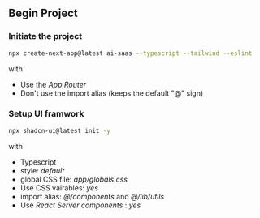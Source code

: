 ## Begin Project

### Initiate the project

```sh
npx create-next-app@latest ai-saas --typescript --tailwind --eslint
```

with
- Use the *App Router*
- Don't use the import alias (keeps the default "@" sign)

### Setup UI framwork

```sh
npx shadcn-ui@latest init -y
```
with
- Typescript
- style: *default*
- global CSS file: *app/globals.css*
- Use CSS vairables: *yes*
- import alias: *@/components* and *@/lib/utils*
- Use *React Server components* : *yes*
